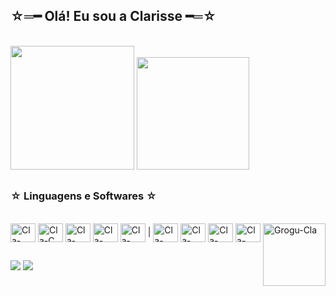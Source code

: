 ## ☆═━ Olá! Eu sou a Clarisse ━═☆
<br>
<div>
  <a href="https://github.com/findingrazor"><a/>
  <img height="198em" src="https://github-readme-stats.vercel.app/api?username=findingrazor&show_icons=true&theme=dark&hide=contribs,prs&include_all_commits=true">
  <img height="180em" src="https://github-readme-stats.vercel.app/api/top-langs/?username=findingrazor&layout=compact&langs_count=16&show_icons=true&theme=dark">
</div>
    
##
### ☆ Linguagens e Softwares ☆ 
<div style="display: inline_block"><br>
  <img align="center" alt="Cla-Java" height="30" width="40" src="https://cdn.jsdelivr.net/gh/devicons/devicon@latest/icons/java/java-original.svg" />
  <img align="center" alt="Cla-C" height="30" width="40" src="https://cdn.jsdelivr.net/gh/devicons/devicon@latest/icons/c/c-original.svg" />
  <img align="center" alt="Cla-Css" height="30" width="40" src="https://cdn.jsdelivr.net/gh/devicons/devicon@latest/icons/css3/css3-original.svg" />
  <img align="center" alt="Cla-Html" height="30" width="40" src="https://cdn.jsdelivr.net/gh/devicons/devicon@latest/icons/html5/html5-original.svg" />
  <img align="center" alt="Cla-SQL" height="30" width="40" src="https://cdn.jsdelivr.net/gh/devicons/devicon@latest/icons/sqldeveloper/sqldeveloper-original.svg" />
  |
  <img align="center" alt="Cla-Eclipse" height="30" width="40" src="https://cdn.jsdelivr.net/gh/devicons/devicon@latest/icons/eclipse/eclipse-original.svg" />
  <img align="center" alt="Cla-Vscode" height="30" width="40" src="https://cdn.jsdelivr.net/gh/devicons/devicon@latest/icons/vscode/vscode-original.svg" />
  <img align="center" alt="Cla-VisualStudio" height="30" width="40" src="https://cdn.jsdelivr.net/gh/devicons/devicon@latest/icons/visualstudio/visualstudio-original.svg" />
  <img align="center" alt="Cla-MySql" height="30" width="40" src="https://cdn.jsdelivr.net/gh/devicons/devicon@latest/icons/mysql/mysql-original.svg" />
  <img align="right" alt="Grogu-Cla" height="100" src="https://media.tenor.com/9k7CtFaopkcAAAAi/grogu-baby-yoda.gif">
</div>

##
<div>
  <a href="mailto:clariamalotti@gmail.com" target="_blank"><img src="https://img.shields.io/badge/Gmail-D14836?style=for-the-badge&logo=gmail&logoColor=white" target="_blank"><a/>
  <a href="www.linkedin.com/in/clarisse-amaral-bussolotti-7818882b0" target="_blank"><img src="https://img.shields.io/badge/LinkedIn-0077B5?style=for-the-badge&logo=linkedin&logoColor=white" target="_blank"><a/>
</div>

